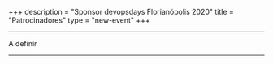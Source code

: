 +++
description = "Sponsor devopsdays Florianópolis 2020"
title = "Patrocinadores"
type = "new-event"
+++
<div class = "row">
  <div class = "col">
    <hr />
    <p>A definir</p> 
    <hr />
  </div>
</div>